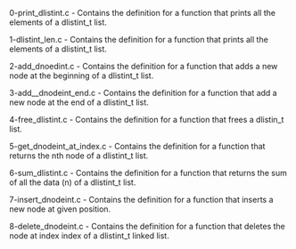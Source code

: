 0-print_dlistint.c - Contains the definition for a function that prints all the elements of a dlistint_t list.

1-dlistint_len.c - Contains the definition for a function that prints all the elements of a dlistint_t list.

2-add_dnoedint.c - Contains the definition for a function that adds a new node at the beginning of a dlistint_t list.

3-add__dnodeint_end.c - Contains the definition for a function that add a new node at the end of a dlistint_t list.

4-free_dlistint.c - Contains the definition for a function that frees a dlistin_t list.

5-get_dnodeint_at_index.c - Contains the definition for a function that returns the nth node of a dlistint_t list.

6-sum_dlistint.c - Contains the definition for a function that returns the sum of all the data (n) of a dlistint_t list.

7-insert_dnodeint.c - Contains the definition for a function that inserts a new node at given position.

8-delete_dnodeint.c - Contains the definition for a function that deletes the node at index index of a dlistint_t linked list.
